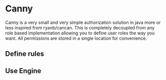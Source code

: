 Canny
=====

Canny is a very small and very simple authorization solution in java more or less inspired from ryanb/cancan.
This is completely decoupled from any role based implementation allowing you to define user roles the way you want. All permissions are stored in a single location for convenience.

Define rules
------------

Use Engine
----------

